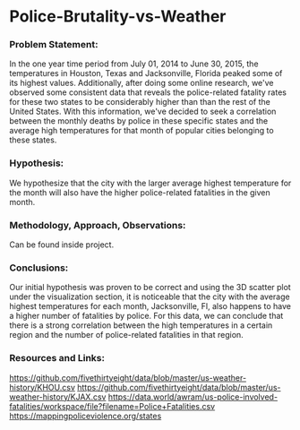 # Police-Brutality-vs-Weather

### Problem Statement:
In the one year time period from July 01, 2014 to June 30, 2015, the temperatures in Houston, Texas and Jacksonville, Florida peaked some of its highest values. Additionally, after doing some online research, we've observed some consistent data that reveals the police-related fatality rates for these two states to be considerably higher than than the rest of the United States. With this information, we've decided to seek a correlation between the monthly deaths by police in these specific states and the average high temperatures for that month of popular cities belonging to these states.

### Hypothesis:
We hypothesize that the city with the larger average highest temperature for the month will also have the higher police-related fatalities in the given month.

### Methodology, Approach, Observations:
Can be found inside project.

### Conclusions:
Our initial hypothesis was proven to be correct and using the 3D scatter plot under the visualization section, it is noticeable that the city with the average highest temperatures for each month, Jacksonville, Fl, also happens to have a higher number of fatalities by police. For this data, we can conclude that there is a strong correlation between the high temperatures in a certain region and the number of police-related fatalities in that region.

### Resources and Links:
https://github.com/fivethirtyeight/data/blob/master/us-weather-history/KHOU.csv 
https://github.com/fivethirtyeight/data/blob/master/us-weather-history/KJAX.csv 
https://data.world/awram/us-police-involved-fatalities/workspace/file?filename=Police+Fatalities.csv 
https://mappingpoliceviolence.org/states
